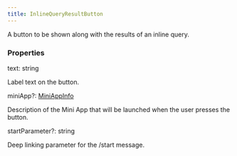 ```yaml
---
title: InlineQueryResultButton
---
```


A button to be shown along with the results of an inline query.

### Properties

<div class="flex flex-col gap-3"><div><div class="flex gap-2"><div class="font-mono p" id="p_text" data-anchor><span class="font-bold">text</span><span class="opacity-50">:</span> <span>string</span></div></div><div class="pl-3"><div class="no-margin">

Label text on the button.

</div></div></div><div><div class="flex gap-2"><div class="font-mono p" id="p_miniApp" data-anchor><span class="font-bold">miniApp</span><span class="opacity-50"><span title="Optional" class="cursor-help">?</span>:</span> <a href="/types/miniappinfo"  >MiniAppInfo</a></div></div><div class="pl-3"><div class="no-margin">

Description of the Mini App that will be launched when the user presses the button.

</div></div></div><div><div class="flex gap-2"><div class="font-mono p" id="p_startParameter" data-anchor><span class="font-bold">startParameter</span><span class="opacity-50"><span title="Optional" class="cursor-help">?</span>:</span> <span>string</span></div></div><div class="pl-3"><div class="no-margin">

Deep linking parameter for the /start message.

</div></div></div></div>

